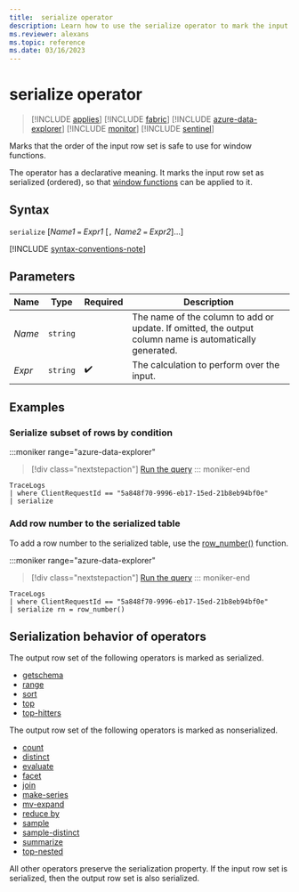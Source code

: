```yaml
---
title:  serialize operator
description: Learn how to use the serialize operator to mark the input row set as serialized and ready for window functions.
ms.reviewer: alexans
ms.topic: reference
ms.date: 03/16/2023
---
```

# serialize operator

> [!INCLUDE [applies](../includes/applies-to-version/applies.md)] [!INCLUDE [fabric](../includes/applies-to-version/fabric.md)] [!INCLUDE [azure-data-explorer](../includes/applies-to-version/azure-data-explorer.md)] [!INCLUDE [monitor](../includes/applies-to-version/monitor.md)] [!INCLUDE [sentinel](../includes/applies-to-version/sentinel.md)]

Marks that the order of the input row set is safe to use for window functions.

The operator has a declarative meaning. It marks the input row set as serialized (ordered), so that [window functions](window-functions.md) can be applied to it.

## Syntax

`serialize` [*Name1* `=` *Expr1* [`,` *Name2* `=` *Expr2*]...]

[!INCLUDE [syntax-conventions-note](../includes/syntax-conventions-note.md)]

## Parameters

| Name | Type | Required | Description |
|--|--|--|--|
| *Name* | `string` | | The name of the column to add or update. If omitted, the output column name is automatically generated. |
| *Expr* | `string` |  :heavy_check_mark: | The calculation to perform over the input.|

## Examples

### Serialize subset of rows by condition

:::moniker range="azure-data-explorer"
> [!div class="nextstepaction"]
> <a href="https://dataexplorer.azure.com/clusters/help/databases/SampleLogs?query=H4sIAAAAAAAAAwspSkxO9clPL+blqlEoz0gtSlVwzslMzSsJSi0sTS0u8UxRsLVVUDJNtDCxSDM30LW0tDTTTU0yNNc1NE1N0TUyTLJITbI0SUozSFUCGVGcWpSZmJNZlQoAv59YuFkAAAA=" target="_blank">Run the query</a>
::: moniker-end

```kusto
TraceLogs
| where ClientRequestId == "5a848f70-9996-eb17-15ed-21b8eb94bf0e"
| serialize
```

### Add row number to the serialized table

To add a row number to the serialized table, use the [row_number()](row-number-function.md) function.

:::moniker range="azure-data-explorer"
> [!div class="nextstepaction"]
> <a href="https://dataexplorer.azure.com/clusters/help/databases/SampleLogs?query=H4sIAAAAAAAAAwspSkxO9clPL+blqlEoScxOVTA0AADDD5pUFAAAAA==" target="_blank">Run the query</a>
::: moniker-end

```kusto
TraceLogs
| where ClientRequestId == "5a848f70-9996-eb17-15ed-21b8eb94bf0e"
| serialize rn = row_number()
```

## Serialization behavior of operators

The output row set of the following operators is marked as serialized.

* [getschema](getschema-operator.md)
* [range](range-operator.md)
* [sort](sort-operator.md)
* [top](top-operator.md)
* [top-hitters](top-hitters-operator.md)

The output row set of the following operators is marked as nonserialized.

* [count](count-operator.md)
* [distinct](distinct-operator.md)
* [evaluate](evaluate-operator.md)
* [facet](facet-operator.md)
* [join](join-operator.md)
* [make-series](make-series-operator.md)
* [mv-expand](mv-expand-operator.md)
* [reduce by](reduce-operator.md)
* [sample](sample-operator.md)
* [sample-distinct](sample-distinct-operator.md)
* [summarize](summarize-operator.md)
* [top-nested](top-nested-operator.md)

All other operators preserve the serialization property. If the input row set is serialized, then the output row set is also serialized.
